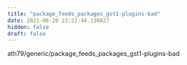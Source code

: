 ```yaml
---
title: "package_feeds_packages_gst1-plugins-bad"
date: 2021-06-20 22:22:44.136027
hidden: false
draft: false
---
```


ath79/generic/package_feeds_packages_gst1-plugins-bad

